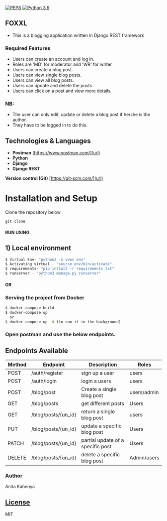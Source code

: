 [![PEP8](https://img.shields.io/badge/code%20style-pep8-orange.svg)](https://www.python.org/dev/peps/pep-0008/)
[![Python 3.9](https://img.shields.io/badge/python-3.9-blue.svg)](https://www.python.org/downloads/release/python-360/)

## FOXXL

- This is a blogging application written in Django REST framework

### Required Features

- Users can create an account and log in.
- Roles are 'MD' for moderator and 'WR' for writer
- Users can create a blog post.
- Users can view single blog posts.
- Users can view all blog posts.
- Users can update and delete the posts
- Users can click on a post and view more details.

### NB:

- The user can only edit, update or delete a blog post if he/she is the author.
- They have to be logged in to do this.

## Technologies & Languages

- **Postman** [https://www.postman.com/](url)
- **Python**
- **Django**
- **Django REST**

**Version control (Git)** [https://git-scm.com/](url)

# Installation and Setup

Clone the repository below

```
git clone
```

#### RUN USING

## 1) Local environment

```bash
$ Virtual Env- "python3 -m venv env"
$ Activating virtual - "source env/bin/activate"
$ requirements- "pip install -r requirements.txt"
$ runserver - "python3 manage.py runserver"
```

#### OR

### Serving the project from Docker

```bash
$ docker-compose build
$ docker-compose up
  or
$ docker-compose up -d (to run it in the background)
```

### Open postman and use the below endpoints.

## Endpoints Available

| Method | Endpoint            | Description                       | Roles       |
| ------ | ------------------- | --------------------------------- | ----------- |
| POST   | /auth/register      | sign up a user                    | users       |
| POST   | /auth/login         | login a users                     | users       |
| POST   | /blog/post          | Create a single blog post         | users/admin |
| GET    | /blog/posts         | get different posts               | Users       |
| GET    | /blog/posts/{un_id} | return a single blog post         | users       |
| PUT    | /blog/posts/{un_id} | update a specific blog post       | Users       |
| PATCH  | /blog/posts/{un_id} | partial update of a specific post | Users       |
| DELETE | /blog/posts/{un_id} | delete a specific blog post       | Admin/users |

### Author

Anita Kahenya

## [License](LICENSE)

MIT
